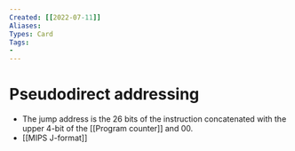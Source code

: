 ```yaml
---
Created: [[2022-07-11]]
Aliases: 
Types: Card
Tags: 
- 
---
```

# Pseudodirect addressing
- The jump address is the 26 bits of the instruction concatenated with the upper 4-bit of the [[Program counter]] and 00. 
- [[MIPS J-format]]